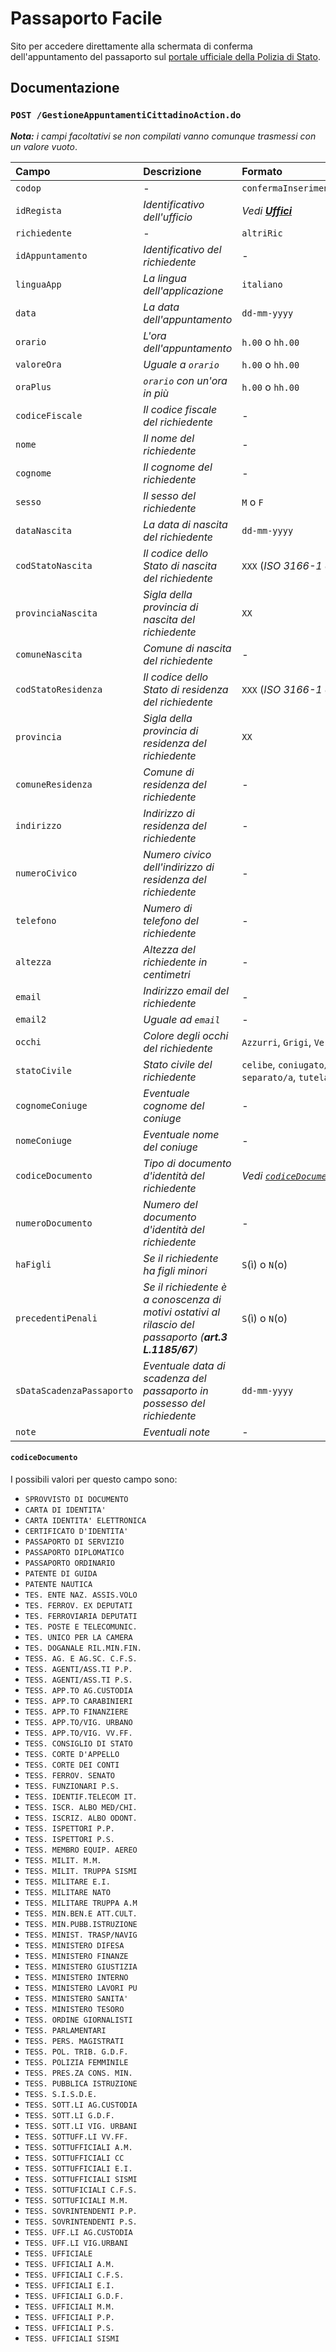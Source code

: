 # Passaporto Facile

Sito per accedere direttamente alla schermata di conferma dell'appuntamento del
passaporto sul [portale ufficiale della Polizia di Stato](https://www.passaportonline.poliziadistato.it).

## Documentazione

### `POST /GestioneAppuntamentiCittadinoAction.do`

***Nota:** i campi facoltativi se non compilati vanno comunque trasmessi con un
valore vuoto*.

| Campo | Descrizione | Formato | Richiesto |
| :- | :- | :- | :-: |
| `codop` | - | `confermaInserimentoAppuntamentoCittadino` | :white_check_mark: |
| `idRegista` | *Identificativo dell'ufficio* | *Vedi [**Uffici**](https://passaporto-facile.alexsandri.com/uffici/)* | :white_check_mark: |
| `richiedente` | - | `altriRic` | :white_check_mark: |
| `idAppuntamento` | *Identificativo del richiedente* | - | :white_check_mark: |
| `linguaApp` | *La lingua dell'applicazione* | `italiano` | :white_check_mark: |
| `data` | *La data dell'appuntamento* | `dd-mm-yyyy` | :white_check_mark: |
| `orario` | *L'ora dell'appuntamento* | `h.00` o `hh.00` | :white_check_mark: |
| `valoreOra` | *Uguale a `orario`* | `h.00` o `hh.00` | :white_check_mark: |
| `oraPlus` | *`orario` con un'ora in più* | `h.00` o `hh.00` | :white_check_mark: |
| `codiceFiscale` | *Il codice fiscale del richiedente* | - | :white_check_mark: |
| `nome` | *Il nome del richiedente* | - | :white_check_mark: |
| `cognome` | *Il cognome del richiedente* | - | :white_check_mark: |
| `sesso` | *Il sesso del richiedente* | `M` o `F` | :white_check_mark: |
| `dataNascita` | *La data di nascita del richiedente* | `dd-mm-yyyy` | :white_check_mark: |
| `codStatoNascita` | *Il codice dello Stato di nascita del richiedente* | `XXX` (*ISO 3166-1 alpha 3*) | :white_check_mark: |
| `provinciaNascita` | *Sigla della provincia di nascita del richiedente* | `XX` | :white_check_mark: |
| `comuneNascita` | *Comune di nascita del richiedente* | - | :white_check_mark: |
| `codStatoResidenza` | *Il codice dello Stato di residenza del richiedente* | `XXX` (*ISO 3166-1 alpha 3*) | :white_check_mark: |
| `provincia` | *Sigla della provincia di residenza del richiedente* | `XX` | :white_check_mark: |
| `comuneResidenza` | *Comune di residenza del richiedente* | - | :white_check_mark: |
| `indirizzo` | *Indirizzo di residenza del richiedente* | - | :white_check_mark: |
| `numeroCivico` | *Numero civico dell'indirizzo di residenza del richiedente* | - | :white_check_mark: |
| `telefono` | *Numero di telefono del richiedente* | - | :white_check_mark: |
| `altezza` | *Altezza del richiedente in centimetri* | - | :white_check_mark: |
| `email` | *Indirizzo email del richiedente* | - | :white_check_mark: |
| `email2` | *Uguale ad `email`* | - | :white_check_mark: |
| `occhi` | *Colore degli occhi del richiedente* | `Azzurri`, `Grigi`, `Verdi`, `Marroni` o `Neri` | :white_check_mark: |
| `statoCivile` | *Stato civile del richiedente* | `celibe`, `coniugato/a`, `divorziato/a`, `nubile`, `separato/a`, `tutelato/a` o `vedovo/a` | :white_check_mark: |
| `cognomeConiuge` | *Eventuale cognome del coniuge* | - | :x: |
| `nomeConiuge` | *Eventuale nome del coniuge* | - | :x: |
| `codiceDocumento` | *Tipo di documento d'identità del richiedente* | *Vedi [`codiceDocumento`](#codicedocumento)* | :white_check_mark: |
| `numeroDocumento` | *Numero del documento d'identità del richiedente* | - | :white_check_mark: |
| `haFigli` | *Se il richiedente ha figli minori* | `S`(ì) o `N`(o) | :white_check_mark: |
| `precedentiPenali` | *Se il richiedente è a conoscenza di motivi ostativi al rilascio del passaporto (**art.3 L.1185/67**)* | `S`(ì) o `N`(o) | :white_check_mark: |
| `sDataScadenzaPassaporto` | *Eventuale data di scadenza del passaporto in possesso del richiedente* | `dd-mm-yyyy` | :x: |
| `note` | *Eventuali note* | - | :x: |

#### `codiceDocumento`

I possibili valori per questo campo sono:
- `SPROVVISTO DI DOCUMENTO`
- `CARTA DI IDENTITA'`
- `CARTA IDENTITA' ELETTRONICA`
- `CERTIFICATO D'IDENTITA'`
- `PASSAPORTO DI SERVIZIO`
- `PASSAPORTO DIPLOMATICO`
- `PASSAPORTO ORDINARIO`
- `PATENTE DI GUIDA`
- `PATENTE NAUTICA`
- `TES. ENTE NAZ. ASSIS.VOLO`
- `TES. FERROV. EX DEPUTATI`
- `TES. FERROVIARIA DEPUTATI`
- `TES. POSTE E TELECOMUNIC.`
- `TES. UNICO PER LA CAMERA`
- `TES. DOGANALE RIL.MIN.FIN.`
- `TESS. AG. E AG.SC. C.F.S.`
- `TESS. AGENTI/ASS.TI P.P.`
- `TESS. AGENTI/ASS.TI P.S.`
- `TESS. APP.TO AG.CUSTODIA`
- `TESS. APP.TO CARABINIERI`
- `TESS. APP.TO FINANZIERE`
- `TESS. APP.TO/VIG. URBANO`
- `TESS. APP.TO/VIG. VV.FF.`
- `TESS. CONSIGLIO DI STATO`
- `TESS. CORTE D'APPELLO`
- `TESS. CORTE DEI CONTI`
- `TESS. FERROV. SENATO`
- `TESS. FUNZIONARI P.S.`
- `TESS. IDENTIF.TELECOM IT.`
- `TESS. ISCR. ALBO MED/CHI.`
- `TESS. ISCRIZ. ALBO ODONT.`
- `TESS. ISPETTORI P.P.`
- `TESS. ISPETTORI P.S.`
- `TESS. MEMBRO EQUIP. AEREO`
- `TESS. MILIT. M.M.`
- `TESS. MILIT. TRUPPA SISMI`
- `TESS. MILITARE E.I.`
- `TESS. MILITARE NATO`
- `TESS. MILITARE TRUPPA A.M`
- `TESS. MIN.BEN.E ATT.CULT.`
- `TESS. MIN.PUBB.ISTRUZIONE`
- `TESS. MINIST. TRASP/NAVIG`
- `TESS. MINISTERO DIFESA`
- `TESS. MINISTERO FINANZE`
- `TESS. MINISTERO GIUSTIZIA`
- `TESS. MINISTERO INTERNO`
- `TESS. MINISTERO LAVORI PU`
- `TESS. MINISTERO SANITA'`
- `TESS. MINISTERO TESORO`
- `TESS. ORDINE GIORNALISTI`
- `TESS. PARLAMENTARI`
- `TESS. PERS. MAGISTRATI`
- `TESS. POL. TRIB. G.D.F.`
- `TESS. POLIZIA FEMMINILE`
- `TESS. PRES.ZA CONS. MIN.`
- `TESS. PUBBLICA ISTRUZIONE`
- `TESS. S.I.S.D.E.`
- `TESS. SOTT.LI AG.CUSTODIA`
- `TESS. SOTT.LI G.D.F.`
- `TESS. SOTT.LI VIG. URBANI`
- `TESS. SOTTUFF.LI VV.FF.`
- `TESS. SOTTUFFICIALI A.M.`
- `TESS. SOTTUFFICIALI CC`
- `TESS. SOTTUFFICIALI E.I.`
- `TESS. SOTTUFFICIALI SISMI`
- `TESS. SOTTUFICIALI C.F.S.`
- `TESS. SOTTUFICIALI M.M.`
- `TESS. SOVRINTENDENTI P.P.`
- `TESS. SOVRINTENDENTI P.S.`
- `TESS. UFF.LI AG.CUSTODIA`
- `TESS. UFF.LI VIG.URBANI`
- `TESS. UFFICIALE`
- `TESS. UFFICIALI A.M.`
- `TESS. UFFICIALI C.F.S.`
- `TESS. UFFICIALI E.I.`
- `TESS. UFFICIALI G.D.F.`
- `TESS. UFFICIALI M.M.`
- `TESS. UFFICIALI P.P.`
- `TESS. UFFICIALI P.S.`
- `TESS. UFFICIALI SISMI`
